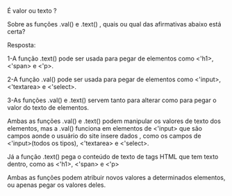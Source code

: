 É valor ou texto ?

Sobre as funções .val() e .text() , quais ou qual das afirmativas abaixo está certa?

Resposta:

1-A função .text() pode ser usada para pegar de elementos como <'h1>, <'span> e <'p>.

2-A função .val() pode ser usada para pegar de elementos como <'input>, <'textarea> e <'select>.

3-As funções .val() e .text() servem tanto para alterar como para pegar o valor do texto de elementos.

Ambas as funções .val() e .text() podem manipular os valores de texto dos elementos, mas a .val() funciona em elementos de <'input> que são campos aonde o usuário do site insere dados , como os campos de <'input>(todos os tipos), <'textarea> e <'select>.

Já a função .text() pega o conteúdo de texto de tags HTML que tem texto dentro, como as <'h1>, <'span> e <'p>

Ambas as funções podem atribuir novos valores a determinados elementos, ou apenas pegar os valores deles.